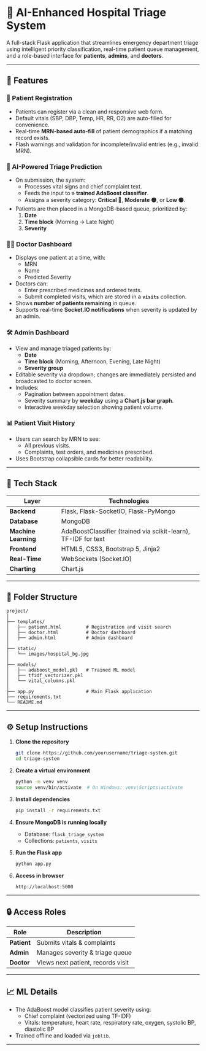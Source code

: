 # 🏥 AI-Enhanced Hospital Triage System

A full-stack Flask application that streamlines emergency department triage using intelligent priority classification, real-time patient queue management, and a role-based interface for **patients**, **admins**, and **doctors**.

---

## 🚀 Features

### 🔷 Patient Registration
- Patients can register via a clean and responsive web form.
- Default vitals (SBP, DBP, Temp, HR, RR, O2) are auto-filled for convenience.
- Real-time **MRN-based auto-fill** of patient demographics if a matching record exists.
- Flash warnings and validation for incomplete/invalid entries (e.g., invalid MRN).

### 🤖 AI-Powered Triage Prediction
- On submission, the system:
  - Processes vital signs and chief complaint text.
  - Feeds the input to a **trained AdaBoost classifier**.
  - Assigns a severity category: **Critical 🔴**, **Moderate 🟡**, or **Low 🟢**.
- Patients are then placed in a MongoDB-based queue, prioritized by:
  1. **Date**
  2. **Time block** (Morning → Late Night)
  3. **Severity**

### 🧑‍⚕️ Doctor Dashboard
- Displays one patient at a time, with:
  - MRN
  - Name
  - Predicted Severity
- Doctors can:
  - Enter prescribed medicines and ordered tests.
  - Submit completed visits, which are stored in a **`visits`** collection.
- Shows **number of patients remaining** in queue.
- Supports real-time **Socket.IO notifications** when severity is updated by an admin.

### 🛠 Admin Dashboard
- View and manage triaged patients by:
  - **Date**
  - **Time block** (Morning, Afternoon, Evening, Late Night)
  - **Severity group**
- Editable severity via dropdown; changes are immediately persisted and broadcasted to doctor screen.
- Includes:
  - Pagination between appointment dates.
  - Severity summary by **weekday** using a **Chart.js bar graph**.
  - Interactive weekday selection showing patient volume.

### 📊 Patient Visit History
- Users can search by MRN to see:
  - All previous visits.
  - Complaints, test orders, and medicines prescribed.
- Uses Bootstrap collapsible cards for better readability.

---

## 🧠 Tech Stack

| Layer | Technologies |
|-------|--------------|
| **Backend** | Flask, Flask-SocketIO, Flask-PyMongo |
| **Database** | MongoDB |
| **Machine Learning** | AdaBoostClassifier (trained via scikit-learn), TF-IDF for text |
| **Frontend** | HTML5, CSS3, Bootstrap 5, Jinja2 |
| **Real-Time** | WebSockets (Socket.IO) |
| **Charting** | Chart.js |

---

## 📂 Folder Structure

```
project/
│
├── templates/
│   ├── patient.html         # Registration and visit search
│   ├── doctor.html          # Doctor dashboard
│   ├── admin.html           # Admin dashboard
│
├── static/
│   └── images/hospital_bg.jpg
│
├── models/
│   ├── adaboost_model.pkl   # Trained ML model
│   ├── tfidf_vectorizer.pkl
│   └── vital_columns.pkl
│
├── app.py                   # Main Flask application
├── requirements.txt
└── README.md
```

---

## ⚙️ Setup Instructions

1. **Clone the repository**
   ```bash
   git clone https://github.com/yourusername/triage-system.git
   cd triage-system
   ```

2. **Create a virtual environment**
   ```bash
   python -m venv venv
   source venv/bin/activate  # On Windows: venv\Scripts\activate
   ```

3. **Install dependencies**
   ```bash
   pip install -r requirements.txt
   ```

4. **Ensure MongoDB is running locally**
   - Database: `flask_triage_system`
   - Collections: `patients`, `visits`

5. **Run the Flask app**
   ```bash
   python app.py
   ```

6. **Access in browser**
   ```
   http://localhost:5000
   ```

---

## 🔒 Access Roles

| Role    | Description |
|---------|-------------|
| **Patient** | Submits vitals & complaints |
| **Admin**   | Manages severity & triage queue |
| **Doctor**  | Views next patient, records visit |

---

## 📈 ML Details

- The AdaBoost model classifies patient severity using:
  - Chief complaint (vectorized using TF-IDF)
  - Vitals: temperature, heart rate, respiratory rate, oxygen, systolic BP, diastolic BP
- Trained offline and loaded via `joblib`.

---
